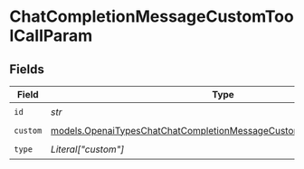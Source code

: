 # ChatCompletionMessageCustomToolCallParam


## Fields

| Field                                                                                                                                              | Type                                                                                                                                               | Required                                                                                                                                           | Description                                                                                                                                        |
| -------------------------------------------------------------------------------------------------------------------------------------------------- | -------------------------------------------------------------------------------------------------------------------------------------------------- | -------------------------------------------------------------------------------------------------------------------------------------------------- | -------------------------------------------------------------------------------------------------------------------------------------------------- |
| `id`                                                                                                                                               | *str*                                                                                                                                              | :heavy_check_mark:                                                                                                                                 | N/A                                                                                                                                                |
| `custom`                                                                                                                                           | [models.OpenaiTypesChatChatCompletionMessageCustomToolCallParamCustom](../models/openaitypeschatchatcompletionmessagecustomtoolcallparamcustom.md) | :heavy_check_mark:                                                                                                                                 | N/A                                                                                                                                                |
| `type`                                                                                                                                             | *Literal["custom"]*                                                                                                                                | :heavy_check_mark:                                                                                                                                 | N/A                                                                                                                                                |